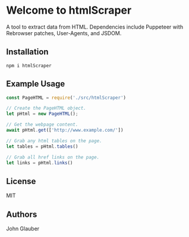 # Welcome to htmlScraper

A tool to extract data from HTML. Dependencies include Puppeteer with Rebrowser patches, User-Agents, and JSDOM.

## Installation

`npm i htmlScraper`

## Example Usage

```javascript
const PageHTML = require('./src/htmlScraper')

// Create the PageHTML object.
let pHtml = new PageHTML();

// Get the webpage content.
await pHtml.get(['http://www.example.com/'])

// Grab any html tables on the page.
let tables = pHtml.tables()

// Grab all href links on the page.
let links = pHtml.links()
```

## License
MIT

## Authors
John Glauber